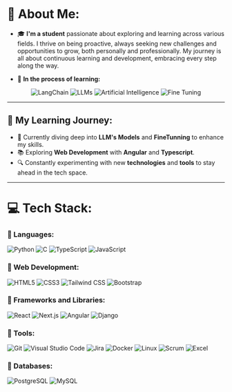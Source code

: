 # 💫 About Me:
- 🎓 **I'm a student** passionate about exploring and learning across various fields. I thrive on being proactive, always seeking new challenges and opportunities to grow, both personally and professionally. My journey is all about continuous learning and development, embracing every step along the way.

- 📘 **In the process of learning:**

<p align="center">
  <img src="https://img.shields.io/badge/langchain-%2300BFFF.svg?style=for-the-badge&logo=langchain&logoColor=white" alt="LangChain"/>
  <img src="https://img.shields.io/badge/llms-%2300FF00.svg?style=for-the-badge&logo=openai&logoColor=white" alt="LLMs"/>
  <img src="https://img.shields.io/badge/AI-%23FF4500.svg?style=for-the-badge&logo=artificialintelligence&logoColor=white" alt="Artificial Intelligence"/>
  <img src="https://img.shields.io/badge/Fine_Tuning-%23FFD700.svg?style=for-the-badge&logo=python&logoColor=white" alt="Fine Tuning"/>
</p>

---

## 🚀 My Learning Journey:
- 🌱 Currently diving deep into **LLM's Models** and **FineTunning** to enhance my skills.
- 📚 Exploring **Web Development** with **Angular** and **Typescript**.
- 🔍 Constantly experimenting with new **technologies** and **tools** to stay ahead in the tech space.

---

# 💻 Tech Stack:
### 🔹 Languages:
![Python](https://img.shields.io/badge/python-%2314354C.svg?style=for-the-badge&logo=python&logoColor=white)
![C](https://img.shields.io/badge/C-%2300599C.svg?style=for-the-badge&logo=c&logoColor=white)
![TypeScript](https://img.shields.io/badge/TypeScript-%23007ACC.svg?style=for-the-badge&logo=typescript&logoColor=white)
![JavaScript](https://img.shields.io/badge/JavaScript-%23323330.svg?style=for-the-badge&logo=javascript&logoColor=white)

### 🔹 Web Development:
![HTML5](https://img.shields.io/badge/html5-%23E34F26.svg?style=for-the-badge&logo=html5&logoColor=white)
![CSS3](https://img.shields.io/badge/css3-%231572B6.svg?style=for-the-badge&logo=css3&logoColor=white)
![Tailwind CSS](https://img.shields.io/badge/Tailwind_CSS-%2338B2AC.svg?style=for-the-badge&logo=tailwind-css&logoColor=white)
![Bootstrap](https://img.shields.io/badge/bootstrap-%23563D7C.svg?style=for-the-badge&logo=bootstrap&logoColor=white)

### 🔹 Frameworks and Libraries:
![React](https://img.shields.io/badge/react-%2361DAFB.svg?style=for-the-badge&logo=react&logoColor=white)
![Next.js](https://img.shields.io/badge/next.js-%23000000.svg?style=for-the-badge&logo=nextdotjs&logoColor=white)
![Angular](https://img.shields.io/badge/angular-%23DD0031.svg?style=for-the-badge&logo=angular&logoColor=white)
![Django](https://img.shields.io/badge/django-%23092E20.svg?style=for-the-badge&logo=django&logoColor=white)

### 🔹 Tools:
![Git](https://img.shields.io/badge/git-%23F05033.svg?style=for-the-badge&logo=git&logoColor=white)
![Visual Studio Code](https://img.shields.io/badge/VSCode-%23007ACC.svg?style=for-the-badge&logo=visual-studio-code&logoColor=white)
![Jira](https://img.shields.io/badge/jira-%230A0FFF.svg?style=for-the-badge&logo=jira&logoColor=white)
![Docker](https://img.shields.io/badge/docker-%230db7ed.svg?style=for-the-badge&logo=docker&logoColor=white)
![Linux](https://img.shields.io/badge/linux-%23FCC624.svg?style=for-the-badge&logo=linux&logoColor=black)
![Scrum](https://img.shields.io/badge/scrum-%236DB33F.svg?style=for-the-badge&logo=scrum&logoColor=white)
![Excel](https://img.shields.io/badge/Microsoft_Excel-217346?style=for-the-badge&logo=microsoft-excel&logoColor=white)

### 🔹 Databases:
![PostgreSQL](https://img.shields.io/badge/postgresql-%23336791.svg?style=for-the-badge&logo=postgresql&logoColor=white)
![MySQL](https://img.shields.io/badge/mysql-%2300f.svg?style=for-the-badge&logo=mysql&logoColor=white)

